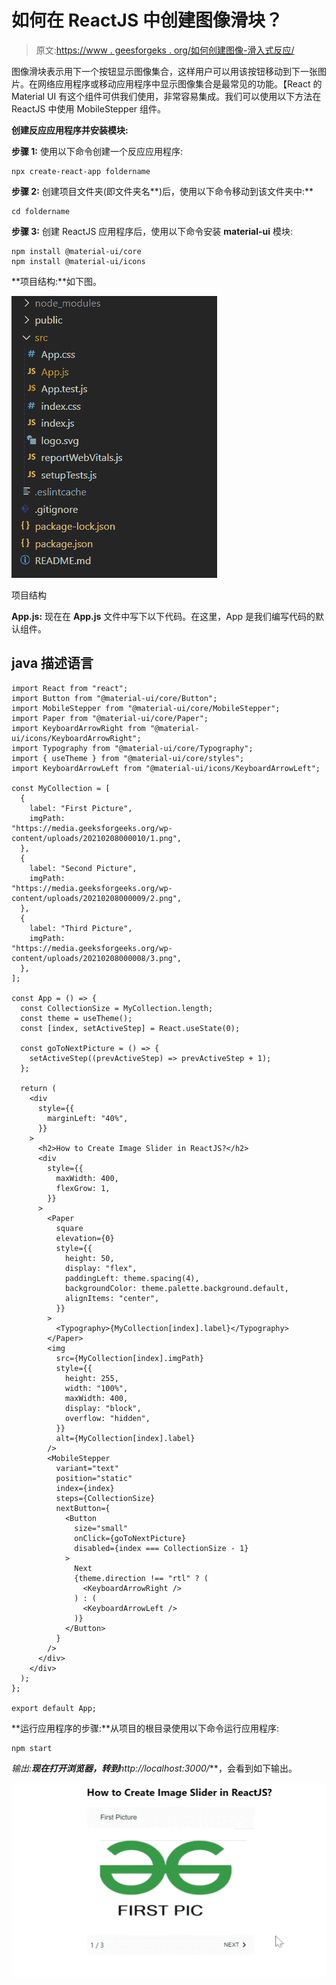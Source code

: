 # 如何在 ReactJS 中创建图像滑块？

> 原文:[https://www . geesforgeks . org/如何创建图像-滑入式反应/](https://www.geeksforgeeks.org/how-to-create-image-slider-in-reacts/)

图像滑块表示用下一个按钮显示图像集合，这样用户可以用该按钮移动到下一张图片。在网络应用程序或移动应用程序中显示图像集合是最常见的功能。【React 的 Material UI 有这个组件可供我们使用，非常容易集成。我们可以使用以下方法在 ReactJS 中使用 MobileStepper 组件。

**创建反应应用程序并安装模块:**

**步骤 1:** 使用以下命令创建一个反应应用程序:

```
npx create-react-app foldername
```

**步骤 2:** 创建项目文件夹(即文件夹名**)后，使用以下命令移动到该文件夹中:**

```
cd foldername
```

**步骤 3:** 创建 ReactJS 应用程序后，使用以下命令安装 **material-ui** 模块:

```
npm install @material-ui/core
npm install @material-ui/icons
```

**项目结构:**如下图。

![](img/f04ae0d8b722a9fff0bd9bd138b29c23.png)

项目结构

**App.js:** 现在在 **App.js** 文件中写下以下代码。在这里，App 是我们编写代码的默认组件。

## java 描述语言

```
import React from "react";
import Button from "@material-ui/core/Button";
import MobileStepper from "@material-ui/core/MobileStepper";
import Paper from "@material-ui/core/Paper";
import KeyboardArrowRight from "@material-ui/icons/KeyboardArrowRight";
import Typography from "@material-ui/core/Typography";
import { useTheme } from "@material-ui/core/styles";
import KeyboardArrowLeft from "@material-ui/icons/KeyboardArrowLeft";

const MyCollection = [
  {
    label: "First Picture",
    imgPath:
"https://media.geeksforgeeks.org/wp-content/uploads/20210208000010/1.png",
  },
  {
    label: "Second Picture",
    imgPath:
"https://media.geeksforgeeks.org/wp-content/uploads/20210208000009/2.png",
  },
  {
    label: "Third Picture",
    imgPath:
"https://media.geeksforgeeks.org/wp-content/uploads/20210208000008/3.png",
  },
];

const App = () => {
  const CollectionSize = MyCollection.length;
  const theme = useTheme();
  const [index, setActiveStep] = React.useState(0);

  const goToNextPicture = () => {
    setActiveStep((prevActiveStep) => prevActiveStep + 1);
  };

  return (
    <div
      style={{
        marginLeft: "40%",
      }}
    >
      <h2>How to Create Image Slider in ReactJS?</h2>
      <div
        style={{
          maxWidth: 400,
          flexGrow: 1,
        }}
      >
        <Paper
          square
          elevation={0}
          style={{
            height: 50,
            display: "flex",
            paddingLeft: theme.spacing(4),
            backgroundColor: theme.palette.background.default,
            alignItems: "center",
          }}
        >
          <Typography>{MyCollection[index].label}</Typography>
        </Paper>
        <img
          src={MyCollection[index].imgPath}
          style={{
            height: 255,
            width: "100%",
            maxWidth: 400,
            display: "block",
            overflow: "hidden",
          }}
          alt={MyCollection[index].label}
        />
        <MobileStepper
          variant="text"
          position="static"
          index={index}
          steps={CollectionSize}
          nextButton={
            <Button
              size="small"
              onClick={goToNextPicture}
              disabled={index === CollectionSize - 1}
            >
              Next
              {theme.direction !== "rtl" ? (
                <KeyboardArrowRight />
              ) : (
                <KeyboardArrowLeft />
              )}
            </Button>
          }
        />
      </div>
    </div>
  );
};

export default App;
```

**运行应用程序的步骤:**从项目的根目录使用以下命令运行应用程序:

```
npm start
```

**输出:**现在打开浏览器，转到***http://localhost:3000/***，会看到如下输出。

![](img/6bc06db65d4c529ad0eeb61e44d87956.png)